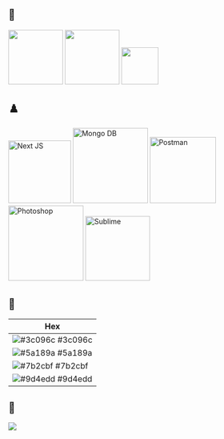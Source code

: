 ## 🔗
<a href="https://x.com/w8flash" target="_blank"><img src="https://img.shields.io/badge/w8flash-pink?style=social&logo=X" style="margin-bottom: 5px; width:109px;" /></a>
<a href="https://instagram.com/w8flash" target="_blank"><img src="https://img.shields.io/badge/w8flash-pink?style=social&logo=instagram" style="margin-bottom: 5px; width:109px;" /></a>
<a href="https://discord.gg/w8" target="_blank"><img src="https://img.shields.io/badge/w8-blue?style=social&logo=discord" style="margin-bottom: 5px; width:74px;" /></a>  

## ♟️
<a href="#" target="_blank"><img alt="Next JS" src="https://img.shields.io/badge/Next JS-6323a4?style=flat-square&logo=next.js&logoColor=white" style="margin-bottom: 5px; width:125px;"/></a>
<a href="#" target="_blank"><img alt="Mongo DB" src="https://img.shields.io/badge/Mongo DB-6323a4?style=flat-square&logo=mongodb&logoColor=white" style="margin-bottom: 5px; width:150px;"/></a>
<a href="#" target="_blank"><img alt="Postman" src="https://img.shields.io/badge/Postman-6323a4?style=flat-square&logo=postman&logoColor=white" style="margin-bottom: 5px; width:132px;"/></a>
<a href="#" target="_blank"><img alt="Photoshop" src="https://img.shields.io/badge/Photoshop-6323a4?style=flat-square&logo=adobephotoshop&logoColor=white" style="margin-bottom: 5px; width:150px;"/></a>
<a href="#" target="_blank"><img alt="Sublime" src="https://img.shields.io/badge/Sublime-6323a4?style=flat-square&logo=sublimetext&logoColor=white" style="margin-bottom: 5px; width:129px;"/></a>
<br/>

## 🎨

| Hex                                                                |
| ------------------------------------------------------------------ |
| ![#3c096c](https://via.placeholder.com/10/3c096c?text=+) #3c096c |
| ![#5a189a](https://via.placeholder.com/10/5a189a?text=+) #5a189a |
| ![#7b2cbf](https://via.placeholder.com/10/7b2cbf?text=+) #7b2cbf |
| ![#9d4edd](https://via.placeholder.com/10/9d4edd?text=+) #9d4edd |

## 👀
<img src="https://komarev.com/ghpvc/?username=w8flash&color=6323a4&style=flat-square"/>
